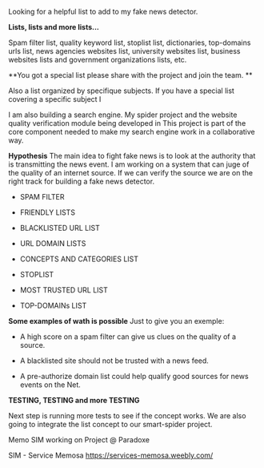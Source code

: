 Looking for a helpful list to add to my fake news detector.

**Lists, lists and more lists...**

Spam filter list, quality keyword list, stoplist list, dictionaries,
top-domains urls list, news agencies websites list, university
websites list, business websites lists and government
organizations lists, etc.

**You got a special list please share
with the project and join the team. **

Also a list organized by specifique subjects. If you have a special
list covering a specific subject I

I am also building a search engine. My spider project and
the website quality verification module being developed in
This project is part of the core component needed to make
my search engine work in a collaborative way.

**Hypothesis**
The main idea to fight fake news is to look at the authority
that is transmitting the news event. I am working on a system
that can juge of the quality of an internet source. If we can
verify the source we are on the right track for building a
fake news detector.

- SPAM FILTER 

- FRIENDLY LISTS 

- BLACKLISTED URL LIST 

- URL DOMAIN LISTS 

- CONCEPTS AND CATEGORIES LIST

- STOPLIST

- MOST TRUSTED URL LIST  

- TOP-DOMAINs LIST

**Some examples of wath is possible**
Just to give you an exemple:

- A high score on a spam filter can give us clues on the quality of a source.

- A blacklisted site should not be trusted with a news feed.

- A pre-authorize domain list could help qualify good sources for news
events on the Net.

**TESTING, TESTING and more TESTING**

Next step is running more tests to see if the concept works. We are also going to integrate the list concept to our smart-spider project.

Memo SIM working
on Project @ Paradoxe

SIM - Service Memosa
https://services-memosa.weebly.com/
